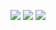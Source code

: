 <!-- default badges list -->
![](https://img.shields.io/endpoint?url=https://codecentral.devexpress.com/api/v1/VersionRange/353983354/2023.2)
[![](https://img.shields.io/badge/Open_in_DevExpress_Support_Center-FF7200?style=flat-square&logo=DevExpress&logoColor=white)](https://supportcenter.devexpress.com/ticket/details/T987287)
[![](https://img.shields.io/badge/📖_How_to_use_DevExpress_Examples-e9f6fc?style=flat-square)](https://docs.devexpress.com/GeneralInformation/403183)
<!-- default badges end --
# BI Dashboard for ASP.NET Core - How to Access Hidden Field Values

The following example shows how to access the data source field's values when these values are not displayed in the dashboard item. The control gets data when a user clicks the corresponding item.

For example, you need to redirect the user to the specific web page based on the `Department` field value when the corresponding item is clicked. In this scenario you can use [Underlying and Displayed Data](https://docs.devexpress.com/Dashboard/403003/web-dashboard/dashboard-control-for-javascript-applications-jquery-knockout-etc/obtain-underlying-and-displayed-data) API in the [ViewerApiExtension.itemClick](https://docs.devexpress.com/Dashboard/js-DevExpress.Dashboard.ViewerApiExtensionOptions?p=netframework#js_devexpress_dashboard_viewerapiextensionoptions_onitemclick) event handler. Put the `Department` field to the "HIDDEN MEASURES" section and set its summary type to `Min` or `Max`:

![](images/screenshot.png)

After that, you can call the [ItemData.getMeasureValue](https://docs.devexpress.com/Dashboard/js-DevExpress.Dashboard.Data.ItemData#js_devexpress_dashboard_data_itemdata_getmeasurevalue_measureid_) method to obtain summary values for hidden measures:

```js
var departmentMeasureValue = dataSlice.getMeasureValue(departmentMeasure.id);
var departmentValue = departmentMeasureValue.getValue();
```

## Files to Review

* [Index.cshtml](./CS/Views/Home/Index.cshtml)

## Documentation

- [Underlying and Displayed Data](https://docs.devexpress.com/Dashboard/403003/web-dashboard/dashboard-control-for-javascript-applications-jquery-knockout-etc/obtain-underlying-and-displayed-data)

## More Examples

- [Dashboard for ASP.NET Core - How to obtain a dashboard item's client data](https://github.com/DevExpress-Examples/asp-net-core-dashboard-get-client-data)
- [Dashboard for ASP.NET Core - How to obtain a dashboard item's underlying data for a clicked visual element](https://github.com/DevExpress-Examples/asp-net-core-dashboard-get-underlying-data-for-clicked-item)
- [Dashboard for ASP.NET Core - How to obtain underlying data for the specified dashboard item](https://github.com/DevExpress-Examples/asp-net-core-dashboard-display-item-underlying-data)
